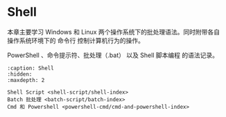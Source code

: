 # Shell

本章主要学习 Windows 和 Linux 两个操作系统下的批处理语法。同时附带各自操作系统环境下的 命令行 控制计算机行为的操作。

PowerShell 、命令提示符、批处理（.bat） 以及 Shell 脚本编程 的语法记录。

```{toctree}
:caption: Shell
:hidden:
:maxdepth: 2

Shell Script <shell-script/shell-index>
Batch 批处理 <batch-script/batch-index>
Cmd 和 Powershell <powershell-cmd/cmd-and-powershell-index>
```
